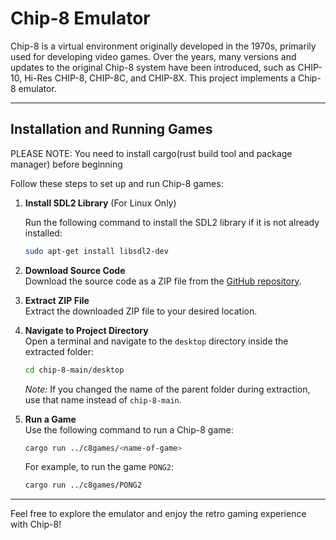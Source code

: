 # Chip-8 Emulator

Chip-8 is a virtual environment originally developed in the 1970s, primarily used for developing video games. Over the years, many versions and updates to the original Chip-8 system have been introduced, such as CHIP-10, Hi-Res CHIP-8, CHIP-8C, and CHIP-8X. This project implements a Chip-8 emulator.

---

## Installation and Running Games
PLEASE NOTE: You need to install cargo(rust build tool and package manager) before beginning

Follow these steps to set up and run Chip-8 games:

1. **Install SDL2 Library** (For Linux Only)

   Run the following command to install the SDL2 library if it is not already installed:
   ```bash
   sudo apt-get install libsdl2-dev
   ```

3. **Download Source Code**  
   Download the source code as a ZIP file from the [GitHub repository](#).

4. **Extract ZIP File**  
   Extract the downloaded ZIP file to your desired location.

5. **Navigate to Project Directory**  
   Open a terminal and navigate to the `desktop` directory inside the extracted folder:
   ```bash
   cd chip-8-main/desktop
   ```
   *Note:* If you changed the name of the parent folder during extraction, use that name instead of `chip-8-main`.

6. **Run a Game**  
   Use the following command to run a Chip-8 game:
   ```bash
   cargo run ../c8games/<name-of-game>
   ```
   For example, to run the game `PONG2`:
   ```bash
   cargo run ../c8games/PONG2
   ```

---

Feel free to explore the emulator and enjoy the retro gaming experience with Chip-8!
